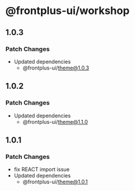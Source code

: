 # @frontplus-ui/workshop

## 1.0.3

### Patch Changes

- Updated dependencies
  - @frontplus-ui/theme@1.0.3

## 1.0.2

### Patch Changes

- Updated dependencies
  - @frontplus-ui/theme@1.1.0

## 1.0.1

### Patch Changes

- fix REACT import issue
- Updated dependencies
  - @frontplus-ui/theme@1.0.1
